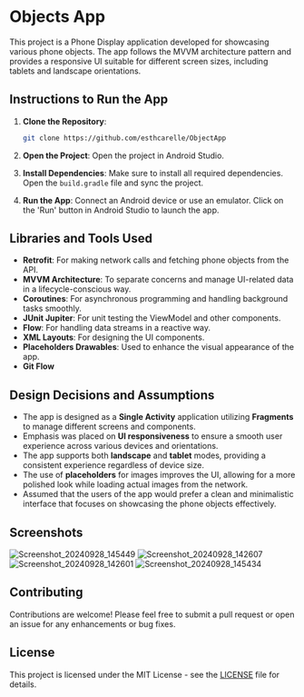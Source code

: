 
# Objects App

This project is a Phone Display application developed for showcasing various phone objects. The app follows the MVVM architecture pattern and provides a responsive UI suitable for different screen sizes, including tablets and landscape orientations.

## Instructions to Run the App

1. **Clone the Repository**: 
   ```bash
   git clone https://github.com/esthcarelle/ObjectApp
   ```

2. **Open the Project**: 
   Open the project in Android Studio.

3. **Install Dependencies**: 
   Make sure to install all required dependencies. Open the `build.gradle` file and sync the project.

4. **Run the App**: 
   Connect an Android device or use an emulator. Click on the 'Run' button in Android Studio to launch the app.

## Libraries and Tools Used

- **Retrofit**: For making network calls and fetching phone objects from the API.
- **MVVM Architecture**: To separate concerns and manage UI-related data in a lifecycle-conscious way.
- **Coroutines**: For asynchronous programming and handling background tasks smoothly.
- **JUnit Jupiter**: For unit testing the ViewModel and other components.
- **Flow**: For handling data streams in a reactive way.
- **XML Layouts**: For designing the UI components.
- **Placeholders Drawables**: Used to enhance the visual appearance of the app.
- **Git Flow**

## Design Decisions and Assumptions

- The app is designed as a **Single Activity** application utilizing **Fragments** to manage different screens and components.
- Emphasis was placed on **UI responsiveness** to ensure a smooth user experience across various devices and orientations.
- The app supports both **landscape** and **tablet** modes, providing a consistent experience regardless of device size.
- The use of **placeholders** for images improves the UI, allowing for a more polished look while loading actual images from the network.
- Assumed that the users of the app would prefer a clean and minimalistic interface that focuses on showcasing the phone objects effectively.

## Screenshots

![Screenshot_20240928_145449](https://github.com/user-attachments/assets/d228cbd4-d703-4618-b53a-ff0a6eaa1710)
![Screenshot_20240928_142607](https://github.com/user-attachments/assets/ed50d8da-ac73-4f09-863f-ade2b2f22352)
![Screenshot_20240928_142601](https://github.com/user-attachments/assets/0c5f369a-3266-4c65-b3e7-494a72d0172f)
![Screenshot_20240928_145434](https://github.com/user-attachments/assets/535c448e-3920-44a6-a6d8-848c5c272f47)


## Contributing

Contributions are welcome! Please feel free to submit a pull request or open an issue for any enhancements or bug fixes.

## License

This project is licensed under the MIT License - see the [LICENSE](LICENSE) file for details.
